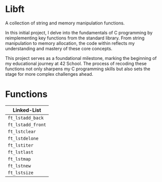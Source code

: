 # Libft
A collection of string and memory manipulation functions.

In this initial project, I delve into the fundamentals of C programming by reimplementing key functions from the standard library. From string manipulation to memory allocation, the code within reflects my understanding and mastery of these core concepts.

This project serves as a foundational milestone, marking the beginning of my educational journey at 42 School. The process of recoding these functions not only sharpens my C programming skills but also sets the stage for more complex challenges ahead.

# Functions

| Linked-List                     |
|----------------------------------|
| `ft_lstadd_back`                 |
| `ft_lstadd_front`                |
| `ft_lstclear`                    |
| `ft_lstdelone`                   |
| `ft_lstiter`                     |
| `ft_lstlast`                     |
| `ft_lstmap`                      |
| `ft_lstnew`                      |
| `ft_lstsize`                     |
